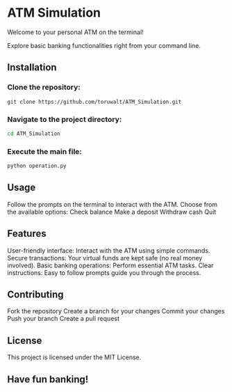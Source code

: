 # ATM Simulation

Welcome to your personal ATM on the terminal!

Explore basic banking functionalities right from your command line.

## Installation

### Clone the repository:

```git
git clone https://github.com/toruwalt/ATM_Simulation.git
```


### Navigate to the project directory:

```bash
cd ATM_Simulation
```


### Execute the main file:

```py
python operation.py
```


## Usage

Follow the prompts on the terminal to interact with the ATM.
Choose from the available options:
Check balance
Make a deposit
Withdraw cash
Quit

## Features

User-friendly interface: Interact with the ATM using simple commands.
Secure transactions: Your virtual funds are kept safe (no real money involved).
Basic banking operations: Perform essential ATM tasks.
Clear instructions: Easy to follow prompts guide you through the process.

## Contributing

Fork the repository
Create a branch for your changes
Commit your changes
Push your branch
Create a pull request

## License

This project is licensed under the MIT License.

## Have fun banking!
